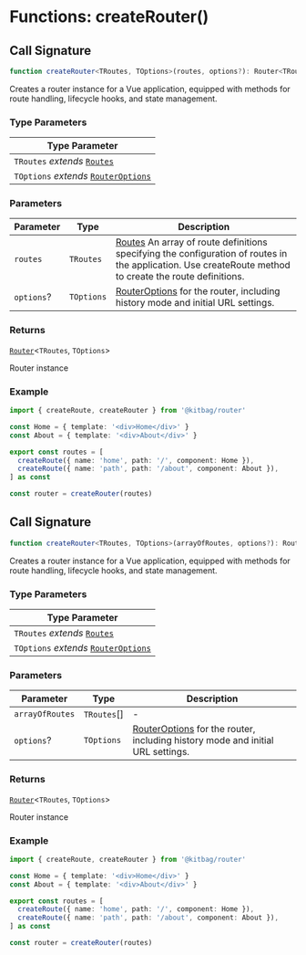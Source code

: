 # Functions: createRouter()

## Call Signature

```ts
function createRouter<TRoutes, TOptions>(routes, options?): Router<TRoutes, TOptions>
```

Creates a router instance for a Vue application, equipped with methods for route handling, lifecycle hooks, and state management.

### Type Parameters

| Type Parameter |
| ------ |
| `TRoutes` *extends* [`Routes`](../types/Routes.md) |
| `TOptions` *extends* [`RouterOptions`](../types/RouterOptions.md) |

### Parameters

| Parameter | Type | Description |
| ------ | ------ | ------ |
| `routes` | `TRoutes` | [Routes](../types/Routes.md) An array of route definitions specifying the configuration of routes in the application. Use createRoute method to create the route definitions. |
| `options`? | `TOptions` | [RouterOptions](../types/RouterOptions.md) for the router, including history mode and initial URL settings. |

### Returns

[`Router`](../types/Router.md)\<`TRoutes`, `TOptions`\>

Router instance

### Example

```ts
import { createRoute, createRouter } from '@kitbag/router'

const Home = { template: '<div>Home</div>' }
const About = { template: '<div>About</div>' }

export const routes = [
  createRoute({ name: 'home', path: '/', component: Home }),
  createRoute({ name: 'path', path: '/about', component: About }),
] as const

const router = createRouter(routes)
```

## Call Signature

```ts
function createRouter<TRoutes, TOptions>(arrayOfRoutes, options?): Router<TRoutes, TOptions>
```

Creates a router instance for a Vue application, equipped with methods for route handling, lifecycle hooks, and state management.

### Type Parameters

| Type Parameter |
| ------ |
| `TRoutes` *extends* [`Routes`](../types/Routes.md) |
| `TOptions` *extends* [`RouterOptions`](../types/RouterOptions.md) |

### Parameters

| Parameter | Type | Description |
| ------ | ------ | ------ |
| `arrayOfRoutes` | `TRoutes`[] | - |
| `options`? | `TOptions` | [RouterOptions](../types/RouterOptions.md) for the router, including history mode and initial URL settings. |

### Returns

[`Router`](../types/Router.md)\<`TRoutes`, `TOptions`\>

Router instance

### Example

```ts
import { createRoute, createRouter } from '@kitbag/router'

const Home = { template: '<div>Home</div>' }
const About = { template: '<div>About</div>' }

export const routes = [
  createRoute({ name: 'home', path: '/', component: Home }),
  createRoute({ name: 'path', path: '/about', component: About }),
] as const

const router = createRouter(routes)
```
